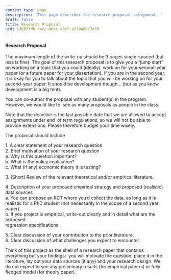 ```yaml
---
content_type: page
description: 'This page describes the research proposal assignment. '
draft: false
title: Research Proposal
uid: 1368f3db-9acc-4bec-a0cf-a238a8077e39
---
```

#### **Research Proposal**

The maximum length of the write-up should be 3 pages single-spaced (but less is fine). The goal of this research proposal is to give you a “jump start” on working on a topic that you could (ideally)  work on for your second-year paper (or a future paper for your dissertation). If you are in the second year, it is okay for you to talk about the topic that you will be working on for your second-year paper. It should be development though… (but as you know development is a big tent). 

You can co-author the proposal with any student(s) in the program. However, we would like to  see as many proposals as people in the class. 

Note that the deadline is the last possible date that we are allowed to accept assignments under end  of term regulations, so we will not be able to provide extensions. Please therefore budget your time wisely. 

The proposal should include 

1\. A clear statement of your research question        
2\. Brief motivation of your research question       
a. Why is this question important?        
b. What is the policy implication?        
c. What (if any) economic theory it is testing? 

3\. (Short) Review of the relevant theoretical and/or empirical literature. 

4\. Description of your proposed empirical strategy and proposed (realistic) data sources.        
a. You can propose an RCT where you’d collect the data, as long as it is realistic for a PhD student (not necessarily in the scope of a second year paper).        
b. If you project is empirical, write-out clearly and in detail what are the proposed        
regression specifications.  

5\. Clear discussion of your contribution to the prior literature.        
6\. Clear discussion of what challenges you expect to encounter. 

Think of this project as the shell of a research paper that contains everything but your findings:  you will motivate the question; place it in the literature; lay out your data sources (if any) and your research design. We do not expect to see any preliminary results (for empirical papers) or fully fledged model (for theory paper).